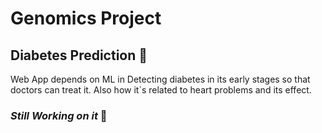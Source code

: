 # Genomics Project
## Diabetes Prediction :arrow_down_small:

Web App depends on ML in Detecting diabetes in its early stages so that doctors can treat it. Also how it`s related to heart problems and its effect.
### *Still Working on it* :memo:
